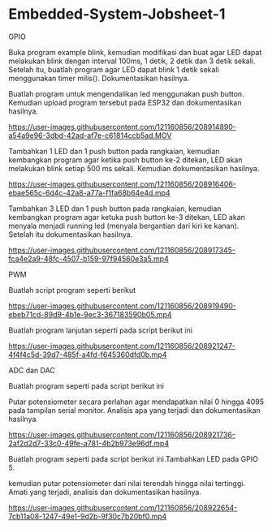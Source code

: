 # Embedded-System-Jobsheet-1
GPIO

Buka program example blink, kemudian modifikasi dan buat agar LED dapat melakukan blink dengan interval 100ms, 1 detik, 2 detik dan 3 detik sekali. Setelah itu, buatlah program agar LED dapat blink 1 detik sekali menggunakan timer milis(). Dokumentasikan hasilnya.

Buatlah program untuk mengendalikan led menggunakan push button. Kemudian upload program tersebut pada ESP32 dan dokumentasikan hasilnya.



https://user-images.githubusercontent.com/121160856/208914890-a54a9e96-3dbd-42ad-af7e-c61814ccb5ad.MOV



Tambahkan 1 LED dan 1 push button pada rangkaian, kemudian kembangkan program agar ketika push button ke-2 ditekan, LED akan melakukan blink setiap 500 ms sekali. Kemudian dokumentasikan hasilnya.



https://user-images.githubusercontent.com/121160856/208916406-ebae565c-6d4c-42a8-a77a-f1fa68b64e4d.mp4



Tambahkan 3 LED dan 1 push button pada rangkaian, kemudian kembangkan program agar ketuka push button ke-3 ditekan, LED akan menyala menjadi running led (menyala bergantian dari kiri ke kanan). Setelah itu dokumentasikan hasilnya.



https://user-images.githubusercontent.com/121160856/208917345-fca4e2a9-48fc-4507-b159-97f94560e3a5.mp4



PWM

Buatlah script program seperti berikut



https://user-images.githubusercontent.com/121160856/208919490-ebeb71cd-89d9-4b1e-9ec3-367183590b05.mp4



Buatlah program lanjutan seperti pada script berikut ini



https://user-images.githubusercontent.com/121160856/208921247-4f4f4c5d-39d7-485f-a4fd-f645360dfd0b.mp4



ADC dan DAC

Buatlah program seperti pada script berikut ini

Putar potensiometer secara perlahan agar mendapatkan nilai 0 hingga 4095 pada tampilan serial monitor. Analisis apa yang terjadi dan dokumentasikan hasilnya.



https://user-images.githubusercontent.com/121160856/208921736-2af2d2d7-33c0-49fe-a781-4b2b973e96df.mp4



Buatlah program seperti pada script berikut ini.Tambahkan LED pada GPIO 5.

kemudian putar potensiometer dari nilai terendah hingga nilai tertinggi. Amati yang terjadi, analisis dan dokumentasikan hasilnya.



https://user-images.githubusercontent.com/121160856/208922654-7cb11a08-1247-49e1-9d2b-9f30c7b20bf0.mp4

